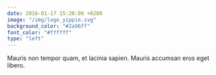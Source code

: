 ```yaml
---
date: 2016-01-17 15:20:09 +0200
image: "/img/logo_yippie.svg"
background_color: "#2a96ff"
font_color: "#ffffff"
type: "left"
---
```

Mauris non tempor quam, et lacinia sapien. Mauris accumsan eros eget libero.
